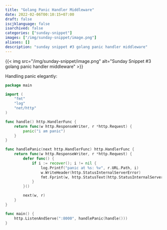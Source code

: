 ```yaml
---
title: "Golang Panic Handler Middleware"
date: 2022-02-06T00:10:15+07:00
draft: false 
iscjklanguage: false
isarchived: false
categories: ["sunday-snippet"]
images: ["/img/sunday-snippet/image.png"]
aliases: []
description: "sunday snippet #3 golang panic handler middleware"
---
```


{{< img src="/img/sunday-snippet/image.png" alt="Sunday Snippet #3 golang panic handler middleware" >}}

Handling panic elegantly:

```go {hl_lines=["15-27"]}
package main

import (
	"fmt"
	"log"
	"net/http"
)

func handle() http.HandlerFunc {
	return func(w http.ResponseWriter, r *http.Request) {
		panic("i am panic")
	}
}

func handlePanic(next http.HandlerFunc) http.HandlerFunc {
	return func(w http.ResponseWriter, r *http.Request) {
		defer func() {
			if i := recover(); i != nil {
				log.Printf("panic at %s: %v", r.URL.Path, i)
				w.WriteHeader(http.StatusInternalServerError)
				fmt.Fprint(w, http.StatusText(http.StatusInternalServerError))
			}
		}()

		next(w, r)
	}
}

func main() {
	http.ListenAndServe(":8000", handlePanic(handle()))
}
```

